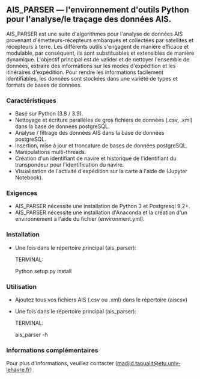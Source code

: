 ## AIS_PARSER &mdash; l'environnement d'outils Python pour l'analyse/le traçage des données AIS.


AIS_PARSER est une suite d'algorithmes pour l'analyse de données AIS
provenant d'émetteurs-récepteurs embarqués et collectées par satellites
et récepteurs à terre.
Les différents outils s'engagent de manière efficace et modulable,
par conséquent, ils sont substituables et extensibles de manière dynamique.
L'objectif principal est de valider et de nettoyer l'ensemble de données,
extraire des informations sur les modes d'expédition et les itinéraires d'expédition.
Pour rendre les informations facilement identifiables, les données sont stockées dans une variété de
types et formats de bases de données.

### Caractéristiques

* Basé sur Python (3.8 / 3.9).
* Nettoyage et écriture parallèles de gros fichiers de données (.csv, .xml) dans la base de données postgreSQL.
* Analyse / filtrage des données AIS dans la base de données postgreSQL.
* Insertion, mise à jour et troncature de bases de données postgreSQL.
* Manipulations multi-threads.
* Création d'un identifiant de navire et historique de l'identifiant du transpondeur pour l'identification du navire.
* Visualisation de l'activité d'expédition sur la carte à l'aide de (Jupyter Notebook).

### Exigences

* AIS_PARSER nécessite une installation de Python 3 et Postgresql 9.2+.
* AIS_PARSER nécessite une installation d'Anaconda et la création d'un environnement à l'aide du fichier (environment.yml).

### Installation

* Une fois dans le répertoire principal (ais_parser):
    
    TERMINAL:

    Python setup.py install
    
    
### Utilisation

* Ajoutez tous vos fichiers AIS (.csv ou .xml) dans le répertoire (aiscsv)
* Une fois dans le répertoire principal (ais_parser):

    TERMINAL:
    
    ais_parser -h
    
    
### Informations complémentaires

Pour plus d'informations, veuillez contacter (madjid.taoualit@etu.univ-lehavre.fr)
